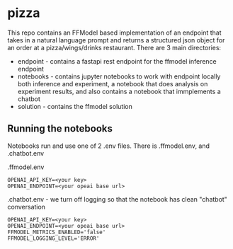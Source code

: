# pizza

This repo contains an FFModel based implementation of an endpoint that takes in a natural language prompt and returns a structured json object for an order at a pizza/wings/drinks restaurant.
There are 3 main directories:
- endpoint - contains a fastapi rest endpoint for the ffmodel inference endpoint
- notebooks - contains jupyter notebooks to work with endpoint locally both inference and experiment, a notebook that does analysis on experiment results, and also contains a notebook that immplements a chatbot
- solution - contains the ffmodel solution

## Running the notebooks
Notebooks run and use one of 2 .env files.  There is .ffmodel.env, and .chatbot.env

.ffmodel.env
```
OPENAI_API_KEY=<your key>
OPENAI_ENDPOINT=<your opeai base url>
```

.chatbot.env - we turn off logging so that the notebook has clean "chatbot" conversation
```
OPENAI_API_KEY=<your key>
OPENAI_ENDPOINT=<your opeai base url>
FFMODEL_METRICS_ENABLED='false'
FFMODEL_LOGGING_LEVEL='ERROR'
```
